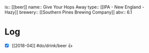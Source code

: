 is:: [[beer]]
name:: Give Your Hops Away
type:: [[IPA - New England - Hazy]]
brewery:: [[Southern Pines Brewing Company]]
abv:: 6.1

# Log
- [x] [[2018-04]] #do/drink/beer 👍
